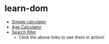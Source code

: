 # learn-dom

+ [Simple calculator](https://yashs2399.github.io/learn-dom/calculator.html)
+ [Age Calculator](https://yashs2399.github.io/learn-dom/ageCalculator.html)
+ [Search filter](https://yashs2399.github.io/learn-dom/searchfilter.html)
  - Click the above links to see them in action!
